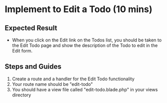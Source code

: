 # Implement to Edit a Todo (10 mins)

## Expected Result

- When you click on the Edit link on the Todos list, you should be taken to the Edit Todo page and show the description of the Todo to edit in the Edit form.

## Steps and Guides

1. Create a route and a handler for the Edit Todo functionality
2. Your route name should be "edit-todo"
3. You should have a view file called "edit-todo.blade.php" in your views directory
  
